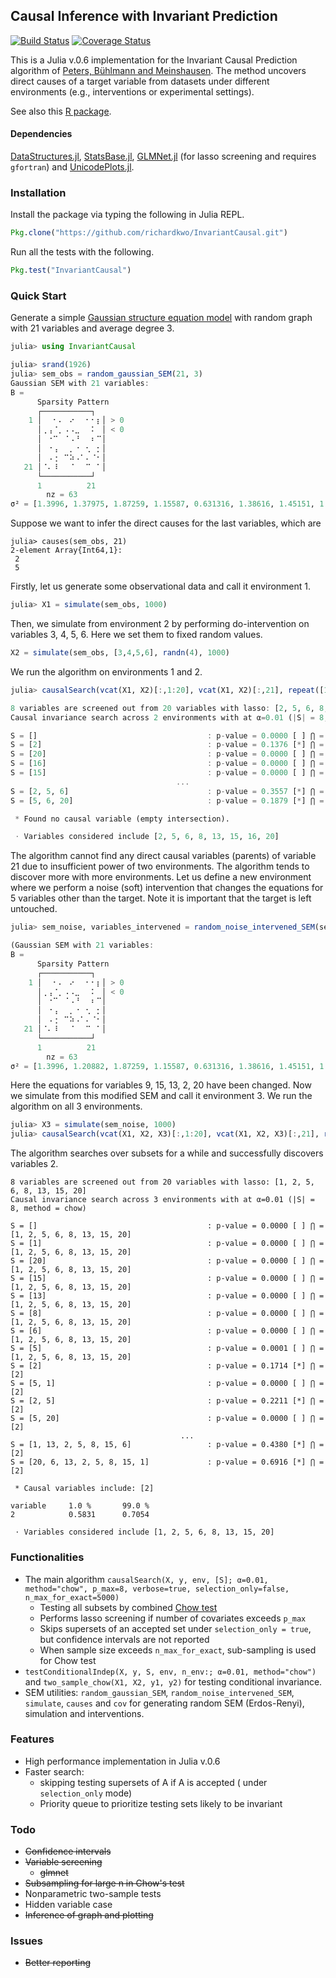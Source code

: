 ## Causal Inference with Invariant Prediction

[![Build Status](https://travis-ci.org/richardkwo/InvariantCausal.svg?branch=master)](https://travis-ci.org/richardkwo/InvariantCausal) [![Coverage Status](https://coveralls.io/repos/github/richardkwo/InvariantCausal/badge.svg?branch=master)](https://coveralls.io/github/richardkwo/InvariantCausal?branch=master)

This is a Julia v.0.6 implementation for the Invariant Causal Prediction algorithm of [Peters, Bühlmann and Meinshausen](https://doi.org/10.1111/rssb.12167). The method uncovers direct causes of a target variable from datasets under different environments (e.g., interventions or experimental settings). 

See also this [R package](https://cran.r-project.org/package=InvariantCausalPrediction).

#### Dependencies

[DataStructures.jl](https://github.com/JuliaCollections/DataStructures.jl), [StatsBase.jl](https://github.com/JuliaStats/StatsBase.jl), [GLMNet.jl](https://github.com/JuliaStats/GLMNet.jl) (for lasso screening and requires `gfortran`) and [UnicodePlots.jl](https://github.com/Evizero/UnicodePlots.jl).

### Installation

Install the package via typing the following in Julia REPL.

```Julia
Pkg.clone("https://github.com/richardkwo/InvariantCausal.git")
```

Run all the tests with the following.

```julia
Pkg.test("InvariantCausal")
```

### Quick Start

Generate a simple [Gaussian structure equation model](https://en.wikipedia.org/wiki/Structural_equation_modeling?oldformat=true) with random graph with 21 variables and average degree 3. 

```julia
julia> using InvariantCausal

julia> srand(1926)
julia> sem_obs = random_gaussian_SEM(21, 3)
Gaussian SEM with 21 variables:
B =
      Sparsity Pattern
      ┌───────────┐
    1 │⠀⠀⠂⠄⠀⠔⠀⠀⠂⠂⡆│ > 0
      │⢀⢠⠈⡀⠠⠠⣀⠀⠀⠅⠀│ < 0
      │⠀⠐⠉⠀⠈⠠⠘⠀⠀⠆⠉│
      │⠀⠐⢠⠀⠀⡀⠐⠀⢂⠀⡂│
      │⠀⠠⢐⠀⠉⠵⠠⠁⠄⠈⠂│
   21 │⠈⠄⠸⠀⠀⠈⠀⠀⠉⠀⠁│
      └───────────┘
      1          21
        nz = 63
σ² = [1.3996, 1.37975, 1.87259, 1.15587, 0.631316, 1.38616, 1.45151, 1.73923, 1.55834, 1.11023, 1.24599, 0.958217, 0.834141, 1.94525, 1.4888, 1.53593, 1.69174, 0.649617, 1.121, 1.14597, 0.692029]
```

Suppose we want to infer the direct causes for the last variables, which are

```
julia> causes(sem_obs, 21)
2-element Array{Int64,1}:
 2
 5
```

Firstly, let us generate some observational data and call it environment 1.

```julia
julia> X1 = simulate(sem_obs, 1000)
```

Then, we simulate from environment 2 by performing do-intervention on variables 3, 4, 5, 6. Here we set them to fixed random values.

```julia
X2 = simulate(sem_obs, [3,4,5,6], randn(4), 1000)
```

We run the algorithm on environments 1 and 2.

```julia
julia> causalSearch(vcat(X1, X2)[:,1:20], vcat(X1, X2)[:,21], repeat([1,2], inner=1000))

8 variables are screened out from 20 variables with lasso: [2, 5, 6, 8, 13, 15, 16, 20]
Causal invariance search across 2 environments with at α=0.01 (|S| = 8, method = chow)

S = []                                      : p-value = 0.0000 [ ] ⋂ = [2, 5, 6, 8, 13, 15, 16, 20]
S = [2]                                     : p-value = 0.1376 [*] ⋂ = [2]
S = [20]                                    : p-value = 0.0000 [ ] ⋂ = [2]
S = [16]                                    : p-value = 0.0000 [ ] ⋂ = [2]
S = [15]                                    : p-value = 0.0000 [ ] ⋂ = [2]
                                     ...
S = [2, 5, 6]                               : p-value = 0.3557 [*] ⋂ = [2]
S = [5, 6, 20]                              : p-value = 0.1879 [*] ⋂ = Int64[]

 * Found no causal variable (empty intersection).

 ⋅ Variables considered include [2, 5, 6, 8, 13, 15, 16, 20]
```

The algorithm cannot find any direct causal variables (parents) of variable 21 due to insufficient power of two environments. The algorithm tends to discover more with more environments. Let us define a new environment where we perform a noise (soft) intervention that changes the equations for 5 variables other than the target. Note it is important that the target is left untouched.

```Julia
julia> sem_noise, variables_intervened = random_noise_intervened_SEM(sem_obs, p_intervened=5, avoid=[21])

(Gaussian SEM with 21 variables:
B =
      Sparsity Pattern
      ┌───────────┐
    1 │⠀⠀⠂⠄⠀⠔⠀⠀⠂⠂⡆│ > 0
      │⢀⢠⠈⡀⠠⠠⣀⠀⠀⠅⠀│ < 0
      │⠀⠐⠉⠀⠈⠠⠘⠀⠀⠆⠉│
      │⠀⠐⢠⠀⠀⡀⠐⠀⢂⠀⡂│
      │⠀⠠⢐⠀⠉⠵⠠⠁⠄⠈⠂│
   21 │⠈⠄⠸⠀⠀⠈⠀⠀⠉⠀⠁│
      └───────────┘
      1          21
        nz = 63
σ² = [1.3996, 1.20882, 1.87259, 1.15587, 0.631316, 1.38616, 1.45151, 1.73923, 2.55396, 1.11023, 1.24599, 0.958217, 0.506628, 1.94525, 2.16212, 1.53593, 1.69174, 0.649617, 1.121, 2.19366, 0.692029], [9, 15, 13, 2, 20])
```

Here the equations for variables 9, 15, 13, 2, 20 have been changed. Now we simulate from this modified SEM and call it environment 3. We run the algorithm on all 3 environments.

```Julia
julia> X3 = simulate(sem_noise, 1000)
julia> causalSearch(vcat(X1, X2, X3)[:,1:20], vcat(X1, X2, X3)[:,21], repeat([1,2,3], inner=1000))
```

The algorithm searches over subsets for a while and successfully discovers variables 2. 

```
8 variables are screened out from 20 variables with lasso: [1, 2, 5, 6, 8, 13, 15, 20]
Causal invariance search across 3 environments with at α=0.01 (|S| = 8, method = chow)

S = []                                      : p-value = 0.0000 [ ] ⋂ = [1, 2, 5, 6, 8, 13, 15, 20]
S = [1]                                     : p-value = 0.0000 [ ] ⋂ = [1, 2, 5, 6, 8, 13, 15, 20]
S = [20]                                    : p-value = 0.0000 [ ] ⋂ = [1, 2, 5, 6, 8, 13, 15, 20]
S = [15]                                    : p-value = 0.0000 [ ] ⋂ = [1, 2, 5, 6, 8, 13, 15, 20]
S = [13]                                    : p-value = 0.0000 [ ] ⋂ = [1, 2, 5, 6, 8, 13, 15, 20]
S = [8]                                     : p-value = 0.0000 [ ] ⋂ = [1, 2, 5, 6, 8, 13, 15, 20]
S = [6]                                     : p-value = 0.0000 [ ] ⋂ = [1, 2, 5, 6, 8, 13, 15, 20]
S = [5]                                     : p-value = 0.0001 [ ] ⋂ = [1, 2, 5, 6, 8, 13, 15, 20]
S = [2]                                     : p-value = 0.1714 [*] ⋂ = [2]
S = [5, 1]                                  : p-value = 0.0000 [ ] ⋂ = [2]
S = [2, 5]                                  : p-value = 0.2211 [*] ⋂ = [2]
S = [5, 20]                                 : p-value = 0.0000 [ ] ⋂ = [2]
                                      ...
S = [1, 13, 2, 5, 8, 15, 6]                 : p-value = 0.4380 [*] ⋂ = [2]
S = [20, 6, 13, 2, 5, 8, 15, 1]             : p-value = 0.6916 [*] ⋂ = [2]

 * Causal variables include: [2]

variable   	 1.0 % 		 99.0 %
2          	 0.5831 	 0.7054

 ⋅ Variables considered include [1, 2, 5, 6, 8, 13, 15, 20]
```

### Functionalities

- The main algorithm `causalSearch(X, y, env, [S]; α=0.01, method="chow", p_max=8, verbose=true, selection_only=false, n_max_for_exact=5000)` 
  - Testing all subsets by combined [Chow test](https://www.wikiwand.com/en/Chow_test) 
  - Performs lasso screening if number of covariates exceeds `p_max`
  - Skips supersets of an accepted set under `selection_only = true`, but confidence intervals are not reported
  - When sample size exceeds `n_max_for_exact`, sub-sampling is used for Chow test
- `testConditionalIndep(X, y, S, env, n_env:; α=0.01, method="chow")` and `two_sample_chow(X1, X2, y1, y2)` for testing conditional invariance.
- SEM utilities: `random_gaussian_SEM`, `random_noise_intervened_SEM`, `simulate`, `causes` and `cov` for generating random SEM (Erdos-Renyi), simulation and interventions.

###  Features

- High performance implementation in Julia v.0.6
- Faster search: 
  - skipping testing supersets of A if A is accepted ( under  `selection_only` mode)
  - Priority queue to prioritize testing sets likely to be invariant

### Todo

- ~~Confidence intervals~~
- ~~Variable screening~~
  - ~~glmnet~~
- ~~Subsampling for large n in Chow's test~~
- Nonparametric two-sample tests
- Hidden variable case
- ~~Inference of graph and plotting~~

### Issues

- ~~Better reporting~~

